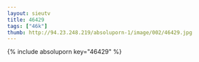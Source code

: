 ```yaml
--- 
layout: sieutv
title: 46429
tags: ["46k"]
thumb: http://94.23.248.219/absoluporn-1/image/002/46429.jpg
---
```

{% include absoluporn key="46429" %} 
